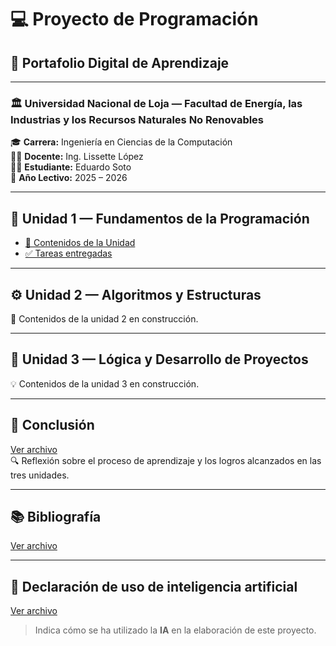 # 💻 **Proyecto de Programación**
## 📘 **Portafolio Digital de Aprendizaje**

---

### 🏛️ **Universidad Nacional de Loja — Facultad de Energía, las Industrias y los Recursos Naturales No Renovables**
🎓 **Carrera:** Ingeniería en Ciencias de la Computación  
👩‍🏫 **Docente:** Ing. Lissette López  
👨‍💻 **Estudiante:** Eduardo Soto  
📅 **Año Lectivo:** 2025 – 2026  

---

## 🧩 Unidad 1 — Fundamentos de la Programación

- [📘 Contenidos de la Unidad](https://github.com/eduardo2006soto-dot/Teoria-de-la-programacion/blob/main/unidad.md)
- [✅ Tareas entregadas](https://github.com/eduardo2006soto-dot/Teoria-de-la-programacion/blob/main/tareas.md)

---

## ⚙️ Unidad 2 — Algoritmos y Estructuras
🧮 Contenidos de la unidad 2 en construcción.

---

## 🧠 Unidad 3 — Lógica y Desarrollo de Proyectos
💡 Contenidos de la unidad 3 en construcción.

---

## 🧾 Conclusión
[Ver archivo](Conclusion1.md)  
🔍 Reflexión sobre el proceso de aprendizaje y los logros alcanzados en las tres unidades.

---

## 📚 Bibliografía
[Ver archivo](biblio.md) 

---

## 🤖 Declaración de uso de inteligencia artificial
[Ver archivo](ia.md)  
> Indica cómo se ha utilizado la **IA** en la elaboración de este proyecto.
